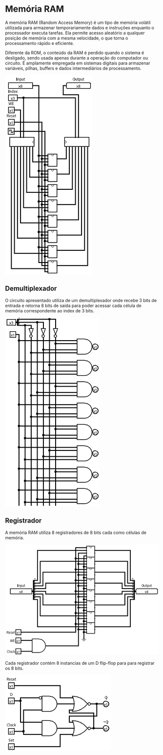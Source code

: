 # Memória RAM

A memória RAM (Random Access Memory) é um tipo de memória volátil utilizada para armazenar temporariamente dados e instruções enquanto o processador executa tarefas. Ela permite acesso aleatório a qualquer posição de memória com a mesma velocidade, o que torna o processamento rápido e eficiente.

Diferente da ROM, o conteúdo da RAM é perdido quando o sistema é desligado, sendo usada apenas durante a operação do computador ou circuito. É amplamente empregada em sistemas digitais para armazenar variáveis, pilhas, buffers e dados intermediários de processamento.

![RAM](images/ram.png)

## Demultiplexador

O circuito apresentado utiliza de um demultiplexador onde recebe 3 bits de entrada e retorna 8 bits de saída para poder acessar cada célula de memória correspondente ao index de 3 bits.

![Demultiplexador](images/demultiplexer.png)

## Registrador

A memória RAM utiliza 8 registradores de 8 bits cada como células de memória.

![Registrador](images/register.png)

Cada registrador contém 8 instancias de um D flip-flop para para registrar os 8 bits.

![D](images/d-flip-flop.png)

